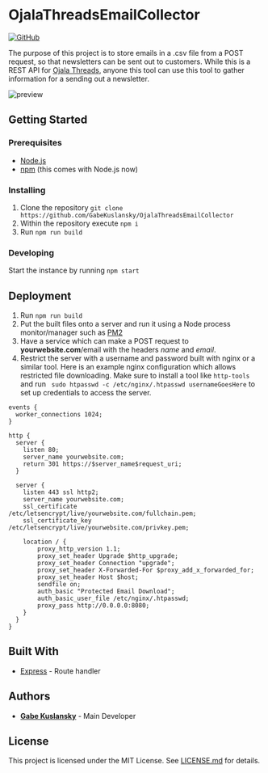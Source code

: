 # OjalaThreadsEmailCollector
[![GitHub](https://img.shields.io/github/license/mashape/apistatus.svg?style=flat-square)](LICENSE)

The purpose of this project is to store emails in a .csv file from a POST request, so that newsletters can be sent out to customers. While this is a REST API for [Ojala Threads](https://ojalathreads.com), anyone this tool can use this tool to gather information for a sending out a newsletter.

![preview](https://i.imgur.com/2I9GTOr.png)


## Getting Started

### Prerequisites
- [Node.js](https://nodejs.org/en/download/)
- [npm](https://www.npmjs.com/get-npm) (this comes with Node.js now)

### Installing
1. Clone the repository
`git clone https://github.com/GabeKuslansky/OjalaThreadsEmailCollector`
2. Within the repository execute `npm i`
3. Run `npm run build`

### Developing
Start the instance by running  `npm start`

## Deployment
1. Run `npm run build`
2. Put the built files onto a server and run it using a Node process monitor/manager such as [PM2](http://pm2.keymetrics.io/)
3. Have a service which can make a POST request to **yourwebsite.com**/email with the headers *name* and *email*.
3. Restrict the server with a username and password built with nginx or a similar tool. Here is an example nginx configuration which allows restricted file downloading. Make sure to install a tool like `http-tools` and run `
sudo htpasswd -c /etc/nginx/.htpasswd usernameGoesHere` to set up credentials to access the server. 
```
events {
  worker_connections 1024;
}

http {
  server {
    listen 80;
    server_name yourwebsite.com;
    return 301 https://$server_name$request_uri;
  }

  server {
    listen 443 ssl http2;
    server_name yourwebsite.com;
    ssl_certificate /etc/letsencrypt/live/yourwebsite.com/fullchain.pem;
    ssl_certificate_key /etc/letsencrypt/live/yourwebsite.com/privkey.pem;

    location / {
        proxy_http_version 1.1;
        proxy_set_header Upgrade $http_upgrade;
        proxy_set_header Connection "upgrade";
        proxy_set_header X-Forwarded-For $proxy_add_x_forwarded_for;
        proxy_set_header Host $host;
        sendfile on;
        auth_basic "Protected Email Download";
        auth_basic_user_file /etc/nginx/.htpasswd;
        proxy_pass http://0.0.0.0:8080;
    }
  }
}
```

## Built With
- [Express](https://expressjs.com/) - Route handler

## Authors
- [**Gabe Kuslansky**](https://github.com/GabeKuslansky) - Main Developer

## License
This project is licensed under the MIT License. See [LICENSE.md](LICENSE) for details.
